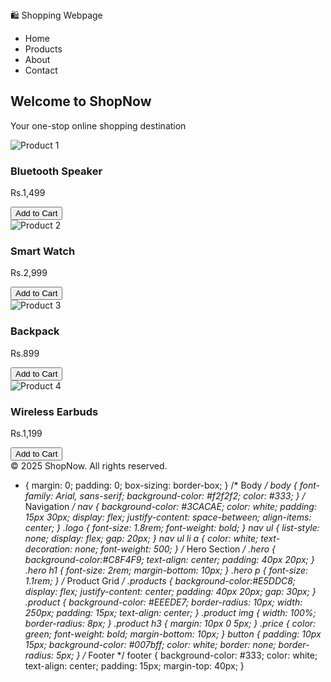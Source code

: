 <!DOCTYPE html>
<html lang="en">
<head>
  <meta charset="UTF-8" />
  <meta name="viewport" content="width=device-width, initial-scale=1.0"/>
  <title>ShopNow - Online Store</title>
  <link rel="stylesheet" href="style.css" />
</head>
<body>
  <!-- Navigation -->
  <nav>
    <div class="logo">🛍️ Shopping Webpage</div>
    <ul>
      <li>Home</li>
      <li>Products</li>
      <li>About</li>
      <li>Contact</li>
    </ul>
  </nav>
  <!-- Hero Section -->
  <section class="hero">
    <h1>Welcome to ShopNow</h1>
    <p>Your one-stop online shopping destination</p>
  </section>
  <!--product Section -->
  <section class="products">
    <div class="product">
      <img src="s.webp" alt="Product 1">
      <h3>Bluetooth Speaker</h3>
      <p class="price">Rs.1,499</p>
      <button>Add to Cart</button>
    </div>
<div class="product">
      <img src="watch.webp" alt="Product 2">
      <h3>Smart Watch</h3>
      <p class="price">Rs.2,999</p>
      <button>Add to Cart</button>
    </div>
 <div class="product">
      <img src="backpack.webp" alt="Product 3">
      <h3>Backpack</h3>
      <p class="price">Rs.899</p>
      <button>Add to Cart</button>
    </div>
 <div class="product">
      <img src="earphone.jpg" alt="Product 4">
      <h3>Wireless Earbuds</h3>
      <p class="price">Rs.1,199</p>
      <button>Add to Cart</button>
    </div>
  </section>
 <!-- Footer -->
  <footer>
    &copy; 2025 ShopNow. All rights reserved.
  </footer>
</body>
</html>

* {
  margin: 0;
  padding: 0;
  box-sizing: border-box;
}
/* Body */
body {
  font-family: Arial, sans-serif;
  background-color: #f2f2f2;
  color: #333;
}
/* Navigation */
nav {
  background-color: #3CACAE;
  color: white;
  padding: 15px 30px;
  display: flex;
  justify-content: space-between;
  align-items: center;
}
.logo {
  font-size: 1.8rem;
  font-weight: bold;
}
nav ul {
  list-style: none;
  display: flex;
  gap: 20px;
}
nav ul li a {
  color: white;
  text-decoration: none;
  font-weight: 500;
}
/* Hero Section */
.hero {
  background-color:#C8F4F9;
  text-align: center;
  padding: 40px 20px;
}
.hero h1 {
  font-size: 2rem;
  margin-bottom: 10px;
}
.hero p {
  font-size: 1.1rem;
}
/* Product Grid */
.products {
  background-color:#E5DDC8;
  display: flex;
  justify-content: center;
  padding: 40px 20px;
  gap: 30px;
}
.product {
  background-color: #EEEDE7;
  border-radius: 10px;
  width: 250px;
  padding: 15px;
  text-align: center;
}
.product img {
  width: 100%;
  border-radius: 8px;
}
.product h3 {
  margin: 10px 0 5px;
}
.price {
  color: green;
  font-weight: bold;
  margin-bottom: 10px;
}
button {
  padding: 10px 15px;
  background-color: #007bff;
  color: white;
  border: none;
  border-radius: 5px;
}
/* Footer */
footer {
  background-color: #333;
  color: white;
  text-align: center;
  padding: 15px;
  margin-top: 40px;
}

